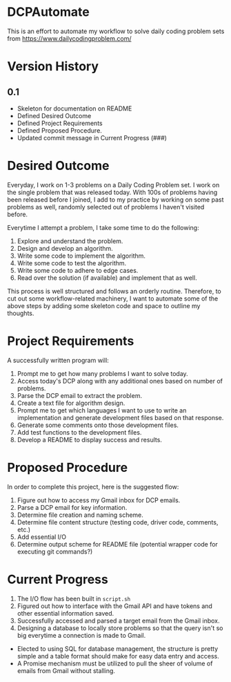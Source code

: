 # DCPAutomate
This is an effort to automate my workflow to solve daily coding problem sets from https://www.dailycodingproblem.com/

# Version History

## 0.1
- Skeleton for documentation on README
- Defined Desired Outcome
- Defined Project Requirements
- Defined Proposed Procedure.
- Updated commit message in Current Progress (###)

# Desired Outcome
Everyday, I work on 1-3 problems on a Daily Coding Problem set. I work on the single problem
that was released today. With 100s of problems having been released before I joined, I add to my practice
by working on some past problems as well, randomly selected out of problems I haven't visited before. 

Everytime I attempt a problem, I take some time to do the following:
1. Explore and understand the problem.
2. Design and develop an algorithm.
3. Write some code to implement the algorithm.
4. Write some code to test the algorithm.
5. Write some code to adhere to edge cases.
6. Read over the solution (if available) and implement that as well.

This process is well structured and follows an orderly routine. Therefore, to cut out some workflow-related
machinery, I want to automate some of the above steps by adding some skeleton code and space to outline my thoughts.

# Project Requirements
A successfully written program will:
1. Prompt me to get how many problems I want to solve today.
2. Access today's DCP along with any additional ones based on number of problems.
3. Parse the DCP email to extract the problem.
4. Create a text file for algorithm design.
5. Prompt me to get which languages I want to use to write an implementation and generate development files based on that response.
6. Generate some comments onto those development files.
7. Add test functions to the development files.
8. Develop a README to display success and results.

# Proposed Procedure
In order to complete this project, here is the suggested flow:
1. Figure out how to access my Gmail inbox for DCP emails.
2. Parse a DCP email for key information.
3. Determine file creation and naming scheme.
4. Determine file content structure (testing code, driver code, comments, etc.)
5. Add essential I/O
6. Determine output scheme for README file (potential wrapper code for executing git commands?)

# Current Progress
1. The I/O flow has been built in `script.sh`
2. Figured out how to interface with the Gmail API and have tokens and other essential information saved.
3. Successfully accessed and parsed a target email from the Gmail inbox.
4. Designing a database to locally store problems so that the query isn't so big everytime a connection is made to Gmail.
- Elected to using SQL for database management, the structure is pretty simple and a table format should make for easy data entry and access.
- A Promise mechanism must be utilized to pull the sheer of volume of emails from Gmail without stalling.